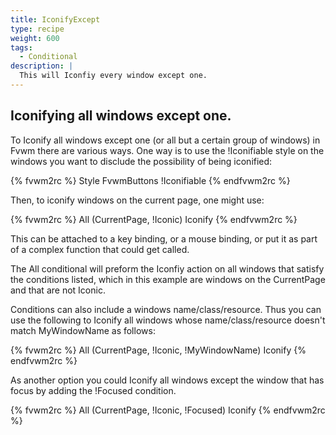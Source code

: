 ```yaml
---
title: IconifyExcept
type: recipe
weight: 600
tags:
  - Conditional
description: |
  This will Iconfiy every window except one.
---
```


## Iconifying all windows except one.

To Iconify all windows except one (or all but a certain group of windows)
in Fvwm there are various ways. One way is to use the !Iconifiable style on the
windows you want to disclude the possibility of being iconified:

{% fvwm2rc %}
Style FvwmButtons !Iconifiable
{% endfvwm2rc %}

Then, to iconify windows on the current page, one might use:

{% fvwm2rc %}
All (CurrentPage, !Iconic) Iconify
{% endfvwm2rc %}

This can be attached to a key binding, or a mouse binding, or put it
as part of a complex function that could get called.

The All conditional will preform the Iconfiy action on all windows that satisfy
the conditions listed, which in this example are windows on the CurrentPage
and that are not Iconic.

Conditions can also include a windows name/class/resource. Thus you can use
the following to Iconify all windows whose name/class/resource doesn't match
MyWindowName as follows:

{% fvwm2rc %}
All (CurrentPage, !Iconic, !MyWindowName) Iconify
{% endfvwm2rc %}

As another option you could Iconify all windows except the window that has focus
by adding the !Focused condition.

{% fvwm2rc %}
All (CurrentPage, !Iconic, !Focused) Iconify
{% endfvwm2rc %}

